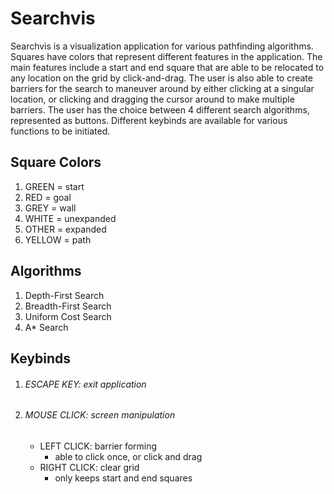 # Searchvis 
Searchvis is a visualization application for various pathfinding algorithms.
Squares have colors that represent different features in the application.
The main features include a start and end square that are able to be relocated to any location on the grid by click-and-drag.
The user is also able to create barriers for the search to maneuver around by either clicking at a singular location, or clicking and dragging the cursor around to make multiple barriers. The user has the choice between 4 different search algorithms, represented as buttons.
Different keybinds are available for various functions to be initiated.


## Square Colors
1. GREEN = start
2. RED = goal
3. GREY = wall
4. WHITE = unexpanded
5. OTHER = expanded
6. YELLOW = path

## Algorithms
1. Depth-First Search
2. Breadth-First Search
3. Uniform Cost Search
4. A* Search

## Keybinds
1. ###### ESCAPE KEY: exit application
2. ###### MOUSE CLICK: screen manipulation
    - LEFT CLICK: barrier forming
        - able to click once, or click and drag
    - RIGHT CLICK: clear grid
        - only keeps start and end squares